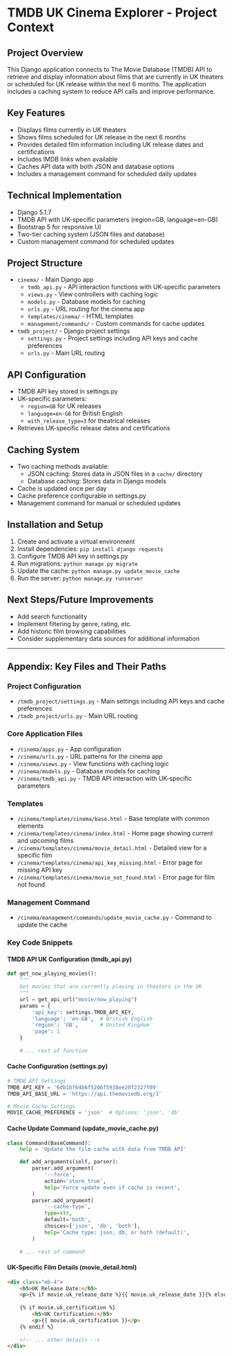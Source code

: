 # TMDB UK Cinema Explorer - Project Context

## Project Overview
This Django application connects to The Movie Database (TMDB) API to retrieve and display information about films that are currently in UK theaters or scheduled for UK release within the next 6 months. The application includes a caching system to reduce API calls and improve performance.

## Key Features
- Displays films currently in UK theaters
- Shows films scheduled for UK release in the next 6 months
- Provides detailed film information including UK release dates and certifications
- Includes IMDB links when available
- Caches API data with both JSON and database options
- Includes a management command for scheduled daily updates

## Technical Implementation
- Django 5.1.7
- TMDB API with UK-specific parameters (region=GB, language=en-GB)
- Bootstrap 5 for responsive UI
- Two-tier caching system (JSON files and database)
- Custom management command for scheduled updates

## Project Structure
- `cinema/` - Main Django app
  - `tmdb_api.py` - API interaction functions with UK-specific parameters
  - `views.py` - View controllers with caching logic
  - `models.py` - Database models for caching
  - `urls.py` - URL routing for the cinema app
  - `templates/cinema/` - HTML templates
  - `management/commands/` - Custom commands for cache updates
- `tmdb_project/` - Django project settings
  - `settings.py` - Project settings including API keys and cache preferences
  - `urls.py` - Main URL routing

## API Configuration
- TMDB API key stored in settings.py
- UK-specific parameters:
  - `region=GB` for UK releases
  - `language=en-GB` for British English
  - `with_release_type=3` for theatrical releases
- Retrieves UK-specific release dates and certifications

## Caching System
- Two caching methods available:
  - JSON caching: Stores data in JSON files in a `cache/` directory
  - Database caching: Stores data in Django models
- Cache is updated once per day
- Cache preference configurable in settings.py
- Management command for manual or scheduled updates

## Installation and Setup
1. Create and activate a virtual environment
2. Install dependencies: `pip install django requests`
3. Configure TMDB API key in settings.py
4. Run migrations: `python manage.py migrate`
5. Update the cache: `python manage.py update_movie_cache`
6. Run the server: `python manage.py runserver`

## Next Steps/Future Improvements
- Add search functionality
- Implement filtering by genre, rating, etc.
- Add historic film browsing capabilities
- Consider supplementary data sources for additional information

---

## Appendix: Key Files and Their Paths

### Project Configuration
- `/tmdb_project/settings.py` - Main settings including API keys and cache preferences
- `/tmdb_project/urls.py` - Main URL routing

### Core Application Files
- `/cinema/apps.py` - App configuration
- `/cinema/urls.py` - URL patterns for the cinema app
- `/cinema/views.py` - View functions with caching logic
- `/cinema/models.py` - Database models for caching
- `/cinema/tmdb_api.py` - TMDB API interaction with UK-specific parameters

### Templates
- `/cinema/templates/cinema/base.html` - Base template with common elements
- `/cinema/templates/cinema/index.html` - Home page showing current and upcoming films
- `/cinema/templates/cinema/movie_detail.html` - Detailed view for a specific film
- `/cinema/templates/cinema/api_key_missing.html` - Error page for missing API key
- `/cinema/templates/cinema/movie_not_found.html` - Error page for film not found

### Management Command
- `/cinema/management/commands/update_movie_cache.py` - Command to update the cache

### Key Code Snippets

#### TMDB API UK Configuration (tmdb_api.py)
```python
def get_now_playing_movies():
    """
    Get movies that are currently playing in theaters in the UK
    """
    url = get_api_url("movie/now_playing")
    params = {
        'api_key': settings.TMDB_API_KEY,
        'language': 'en-GB',  # British English
        'region': 'GB',       # United Kingdom
        'page': 1
    }
    
    # ... rest of function
```

#### Cache Configuration (settings.py)
```python
# TMDB API Settings
TMDB_API_KEY = '6db1bf64b6f5206f5938ee20f2327f09'
TMDB_API_BASE_URL = 'https://api.themoviedb.org/3'

# Movie Cache Settings
MOVIE_CACHE_PREFERENCE = 'json'  # Options: 'json', 'db'
```

#### Cache Update Command (update_movie_cache.py)
```python
class Command(BaseCommand):
    help = 'Update the film cache with data from TMDB API'

    def add_arguments(self, parser):
        parser.add_argument(
            '--force',
            action='store_true',
            help='Force update even if cache is recent',
        )
        parser.add_argument(
            '--cache-type',
            type=str,
            default='both',
            choices=['json', 'db', 'both'],
            help='Cache type: json, db, or both (default)',
        )
    
    # ... rest of command
```

#### UK-Specific Film Details (movie_detail.html)
```html
<div class="mb-4">
    <h5>UK Release Date:</h5>
    <p>{% if movie.uk_release_date %}{{ movie.uk_release_date }}{% else %}{{ movie.release_date }}{% endif %}</p>
    
    {% if movie.uk_certification %}
        <h5>UK Certification:</h5>
        <p>{{ movie.uk_certification }}</p>
    {% endif %}
    
    <!-- ... other details -->
</div>
``` 